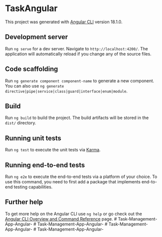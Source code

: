 # TaskAngular

This project was generated with [Angular CLI](https://github.com/angular/angular-cli) version 18.1.0.

## Development server

Run `ng serve` for a dev server. Navigate to `http://localhost:4200/`. The application will automatically reload if you change any of the source files.

## Code scaffolding

Run `ng generate component component-name` to generate a new component. You can also use `ng generate directive|pipe|service|class|guard|interface|enum|module`.

## Build

Run `ng build` to build the project. The build artifacts will be stored in the `dist/` directory.

## Running unit tests

Run `ng test` to execute the unit tests via [Karma](https://karma-runner.github.io).

## Running end-to-end tests

Run `ng e2e` to execute the end-to-end tests via a platform of your choice. To use this command, you need to first add a package that implements end-to-end testing capabilities.

## Further help

To get more help on the Angular CLI use `ng help` or go check out the [Angular CLI Overview and Command Reference](https://angular.dev/tools/cli) page.
#   T a s k - M a n a g e m e n t - A p p - A n g u l a r -  
 #   T a s k - M a n a g e m e n t - A p p - A n g u l a r -  
 #   T a s k - M a n a g e m e n t - A p p - A n g u l a r -  
 #   T a s k - M a n a g e m e n t - A p p - A n g u l a r -  
 